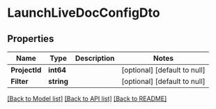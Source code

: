 # LaunchLiveDocConfigDto

## Properties
Name | Type | Description | Notes
------------ | ------------- | ------------- | -------------
**ProjectId** | **int64** |  | [optional] [default to null]
**Filter** | **string** |  | [optional] [default to null]

[[Back to Model list]](../README.md#documentation-for-models) [[Back to API list]](../README.md#documentation-for-api-endpoints) [[Back to README]](../README.md)

